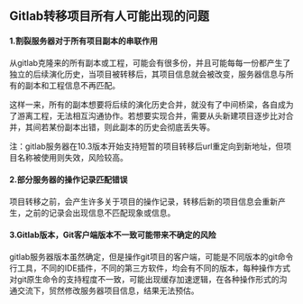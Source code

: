 ## Gitlab转移项目所有人可能出现的问题



#### 1.割裂服务器对于所有项目副本的串联作用

  从gitlab克隆来的所有副本或工程，可能会有很多份，并且可能每每一份都产生了独立的后续演化历史，当项目被转移后，其项目信息就会被改变，服务器信息与所有的副本和工程信息不再匹配。

  这样一来，所有的副本想要将后续的演化历史合并，就没有了中间桥梁，各自成为了游离工程，无法相互沟通协作。若想要实现合并，需要从头新建项目逐步比对合并，其间若某份副本出错，则此副本的历史会彻底丢失等。

注：gitlab服务器在10.3版本开始支持短暂的项目转移后url重定向到新地址，但项目名称被使用则失效，风险较高。

#### 2.部分服务器的操作记录匹配错误

  项目转移之前，会产生许多关于项目的操作记录，转移后新的项目信息会重新产生，之前的记录会出现信息不匹配现象或信息。

#### 3.Gitlab版本，Git客户端版本不一致可能带来不确定的风险

  gitlab服务器版本虽然确定，但是操作git项目的客户端，可能是不同版本的git命令行工具，不同的IDE插件，不同的第三方软件，均会有不同的版本，每种操作方式对git原生命令的支持程度不一致，可能出现缓存加速逻辑，在各种操作形式的沟通交流下，贸然修改服务器项目信息，结果无法预估。







